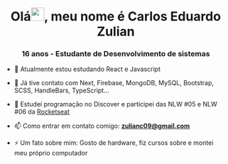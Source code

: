 <h1 align="center">Olá<img src="https://raw.githubusercontent.com/kaueMarques/kaueMarques/master/hi.gif" width="30px">, meu nome é Carlos Eduardo Zulian</h1>
<h3 align="center">16 anos - Estudante de Desenvolvimento de sistemas</h3>

- 🌱 Atualmente estou estudando React e Javascript

- 📖 Já tive contato com Next, Firebase, MongoDB, MySQL, Bootstrap, SCSS, HandleBars, TypeScript...

- 📖 Estudei programação no Discover e participei das NLW #05 e NLW #06 da [Rocketseat](https://github.com/Rocketseat)

- 📫 Como entrar em contato comigo: **zulianc09@gmail.com**

- ⚡ Um fato sobre mim: Gosto de hardware, fiz cursos sobre e montei meu próprio computador

<!--
**CaduZulian/caduzulian** is a ✨ _special_ ✨ repository because its `README.md` (this file) appears on your GitHub profile.

Here are some ideas to get you started:

- 🔭 I’m currently working on ...
- 🌱 I’m currently learning ...
- 👯 I’m looking to collaborate on ...
- 🤔 I’m looking for help with ...
- 💬 Ask me about ...
- 📫 How to reach me: ...
- 😄 Pronouns: ...
- ⚡ Fun fact: ...
-->
